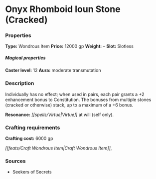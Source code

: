 ﻿---
Title: "Onyx Rhomboid Ioun Stone (Cracked)"
Type: "Wondrous Item"
Price: "12000 gp"
Weight: "–"
Slot: "Slotless"
Caster level: "12"
Aura: "moderate transmutation"
Description: |
  "Individually has no effect; when used in pairs, each pair grants a +2 enhancement bonus to Constitution. The bonuses from multiple stones (cracked or otherwise) stack, up to a maximum of a +6 bonus.
  **Resonance:** _Virtue _at will (self only)."
Crafting cost: "6000 gp"
Sources: "['Seekers of Secrets']"
---

# Onyx Rhomboid Ioun Stone (Cracked)

### Properties

**Type:** Wondrous Item **Price:** 12000 gp **Weight:** – **Slot:** Slotless

##### Magical properties

**Caster level:** 12 **Aura:** moderate transmutation

### Description

Individually has no effect; when used in pairs, each pair grants a +2 enhancement bonus to Constitution. The bonuses from multiple stones (cracked or otherwise) stack, up to a maximum of a +6 bonus.

**Resonance:** _[[spells/Virtue|Virtue]]_ at will (self only).

### Crafting requirements

**Crafting cost:** 6000 gp

_[[feats/Craft Wondrous Item|Craft Wondrous Item]]_,

### Sources

* Seekers of Secrets